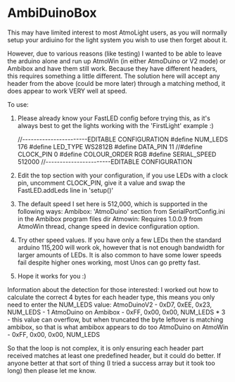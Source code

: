 # AmbiDuinoBox

This may have limited interest to most AtmoLight users, as you will normally setup your ardiuino for the light system you wish to use then forget about it.

However, due to various reasons (like testing) I wanted to be able to leave the arduino alone and run up AtmoWin (in either AtmoDuino or V2 mode) or Ambibox and have them still work. Because they have different headers, this requires something a little different. The solution here will accept any header from the above (could be more later) through a matching method, it does appear to work VERY well at speed.

To use:
1. Please already know your FastLED config before trying this, as it's always best to get the lights working with the 'FirstLight' example :)

    //-----------------------EDITABLE CONFIGURATION
    #define NUM_LEDS 176
    #define LED_TYPE WS2812B
    #define DATA_PIN 11
    //#define CLOCK_PIN 0
    #define COLOUR_ORDER RGB
    #define SERIAL_SPEED 512000
    //-----------------------EDITABLE CONFIGURATION

2. Edit the top section with your configuration, if you use LEDs with a clock pin, uncomment CLOCK_PIN, give it a value and swap the FastLED.addLeds line in 'setup()'
3. The default speed I set here is 512,000, which is supported in the following ways:
  Ambibox: 'AtmoDuino' section from SerialPortConfig.ini in the Ambibox program files dir
  Atmowin: Requires 1.0.0.9 from AtmoWin thread, change speed in device configuration option.
4. Try other speed values. If you have only a few LEDs then the standard arduino 115,200 will work ok, however that is not enough bandwidth for larger amounts of LEDs. It is also common to have some lower speeds fail despite higher ones working, most Unos can go pretty fast.
5. Hope it works for you :)



Information about the detection for those interested:
I worked out how to calculate the correct 4 bytes for each header type, this means you only need to enter the NUM_LEDS value:
AtmoDuinoV2 - 0xD7, 0xEE, 0x23, NUM_LEDS - 1
AtmoDuino on Ambibox - 0xFF, 0x00, 0x00, NUM_LEDS * 3 - this value can overflow, but when truncated the byte leftover is matching ambibox, so that is what ambibox appears to do too
AtmoDuino on AtmoWin - 0xFF, 0x00, 0x00, NUM_LEDS

So that the loop is not complex, it is only ensuring each header part received matches at least one predefined header, but it could do better. If anyone better at that sort of thing (I tried a success array but it took too long) then please let me know.
